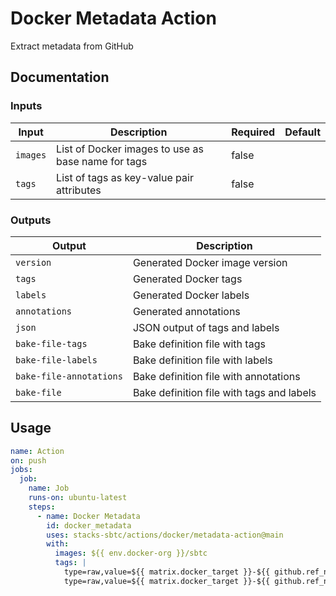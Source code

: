 # Docker Metadata Action

Extract metadata from GitHub

## Documentation

### Inputs

| Input    | Description                                        | Required | Default |
| -------- | -------------------------------------------------- | -------- | ------- |
| `images` | List of Docker images to use as base name for tags | false    |         |
| `tags`   | List of tags as key-value pair attributes          | false    |         |

### Outputs

| Output                  | Description                               |
| ----------------------- | ----------------------------------------- |
| `version`               | Generated Docker image version            |
| `tags`                  | Generated Docker tags                     |
| `labels`                | Generated Docker labels                   |
| `annotations`           | Generated annotations                     |
| `json`                  | JSON output of tags and labels            |
| `bake-file-tags`        | Bake definition file with tags            |
| `bake-file-labels`      | Bake definition file with labels          |
| `bake-file-annotations` | Bake definition file with annotations     |
| `bake-file`             | Bake definition file with tags and labels |

## Usage

```yaml
name: Action
on: push
jobs:
  job:
    name: Job
    runs-on: ubuntu-latest
    steps:
      - name: Docker Metadata
        id: docker_metadata
        uses: stacks-sbtc/actions/docker/metadata-action@main
        with:
          images: ${{ env.docker-org }}/sbtc
          tags: |
            type=raw,value=${{ matrix.docker_target }}-${{ github.ref_name }}-${{ matrix.dist }}
            type=raw,value=${{ matrix.docker_target }}-${{ github.ref_name }},enable=${{ matrix.dist == 'debian' }}
```
